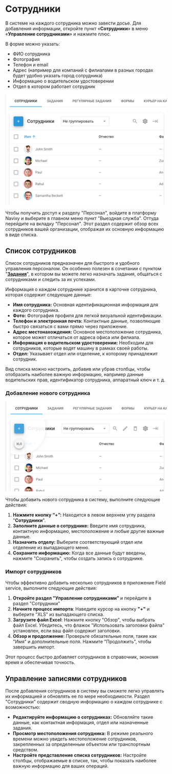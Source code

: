 # Сотрудники

В системе на каждого сотрудника можно завести досье. Для добавления информации, откройте пункт «**Сотрудники**» в меню «**Управление сотрудниками**» и нажмите плюс.

В форме можно указать:

- ФИО сотрудника
- Фотография
- Телефон и email
- Адрес (например для компаний с филиалами в разных городах будет удобно указать город сотрудника)
- Информацию о водительском удостоверении
- Отдел в котором работает сотрудник

![image-20241101-093221.png](attachments/image-20241101-093221.png)

Чтобы получить доступ к разделу "Персонал", войдите в платформу Navixy и выберите в главном меню пункт "Выездная служба". Оттуда перейдите на вкладку "Персонал". Этот раздел содержит обзор всех сотрудников вашей организации, отображая их основную информацию в виде списка.

## Список сотрудников

Список сотрудников предназначен для быстрого и удобного управления персоналом. Он особенно полезен в сочетании с пунктом "[**Задания**](../page-d637f001-0c1a-437d-aa16-eecdd85477fd/page-f87d2c86-054a-4976-b782-779bce809284.md)", в котором вы можете легко назначать задания, общаться с сотрудниками и следить за их успехами.

Информация о каждом сотруднике хранится в карточке сотрудника, которая содержит следующие данные:

- **Имя сотрудника:** Основная идентификационная информация для каждого сотрудника.
- **Фото:** Фотография профиля для легкой визуальной идентификации.
- **Телефон и электронная почта:** Контактные данные, позволяющие быстро связаться с вами прямо через приложение.
- **Адрес местонахождения:** Основное местоположение сотрудника, которое может отличаться от адреса офиса или филиала.
- **Информация о водительском удостоверении:** Необходим для сотрудников, которые водят машину в рамках своей работы.
- **Отдел:** Указывает отдел или отделение, к которому принадлежит сотрудник.

Вид списка можно настроить, добавив или убрав столбцы, чтобы отобразить наиболее важную информацию, например данные водительских прав, идентификатор сотрудника, аппаратный ключ и т. д.

### Добавление нового сотрудника

![image-20241101-093423.png](attachments/image-20241101-093423.png)

Чтобы добавить нового сотрудника в систему, выполните следующие действия:

1. **Нажмите кнопку “+”:** Находится в левом верхнем углу раздела "**Сотрудники**".
2. **Заполните данные о сотруднике:** Введите имя сотрудника, контактную информацию, местоположение и любые другие важные данные.
3. **Назначить отделу:** Выберите соответствующий отдел или отделение из выпадающего меню.
4. **Сохраните информацию:** Когда все данные будут введены, нажмите "Сохранить", чтобы создать запись о сотруднике.

### Импорт сотрудников

Чтобы эффективно добавить несколько сотрудников в приложение Field service, выполните следующие действия:

1. **Откройте раздел "Управление сотрудниками”** и перейдите в раздел "Сотрудники"
2. **Начните процесс импорта**: Наведите курсор на кнопку **"+"** и выберите "XLS" из выпадающего списка.
3. **Загрузите файл Excel**: Нажмите кнопку "Обзор", чтобы выбрать файл Excel. Убедитесь, что флажок "Использовать заголовки файла" установлен, если ваш файл содержит заголовки.
4. **Обзор и продолжение**: Проверьте обязательные поля, такие как "Имя" и дополнительные поля. Нажмите "Продолжить", чтобы завершить импорт.

Этот процесс быстро добавляет сотрудников в справочник, экономя время и обеспечивая точность.

## Управление записями сотрудников

После добавления сотрудников в систему вы сможете легко управлять их информацией и обновлять ее по мере необходимости. Раздел "Сотрудники" содержит сводную информацию о каждом сотруднике с возможностью:

- **Редактируйте информацию о сотрудниках:** Обновляйте такие данные, как контактная информация, отдел или назначенные задания.
- **Просмотр местоположения сотрудника:** В режиме реального времени можно увидеть местоположение сотрудников, закрепленных за определенным объектом или транспортным средством.
- **Настройте представление списка сотрудников:** Настройте столбцы, отображаемые в списке, так, чтобы показать наиболее важную информацию для ваших операций.